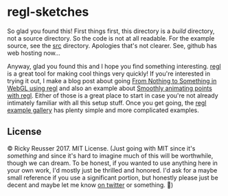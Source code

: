# regl-sketches

So glad you found this! First things first, this directory is a *build* directory, not a source directory. So the code is not at all readable. For the example source, see the [src](https://github.com/rreusser/demos/tree/master/regl-sketches/src) directory. Apologies that's not clearer. See, github has web hosting now...

Anyway, glad you found this and I hope you find something interesting. [regl](github.com/regl-project/regl) is a great tool for making cool things very quickly! If you're interested in trying it out, I make a blog post about going [From Nothing to Something in WebGL using regl](http://rickyreusser.com/2016/12/07/from-nothing-to-something-in-webgl/) and also an example about [Smoothly animating points with regl](https://github.com/rreusser/smoothly-animating-points-with-regl). Either of those is a great place to start in case you're not already intimately familiar with all this setup stuff. Once you get going, the [regl example gallery](https://regl-project.github.io/regl/www/gallery.html) has plenty simple and more complicated examples.

## License

&copy; Ricky Reusser 2017. MIT License. (Just going with MIT since it's *something* and since it's hard to imagine much of this will be worthwhile, though we can dream. To be honest, if you wanted to use anything here in your own work, I'd mostly just be thrilled and honored. I'd ask for a maybe small reference if you use a significant portion, but honestly please just be decent and maybe let me know [on twitter](https://twitter.com/rickyreusser) or something. 🚀)
